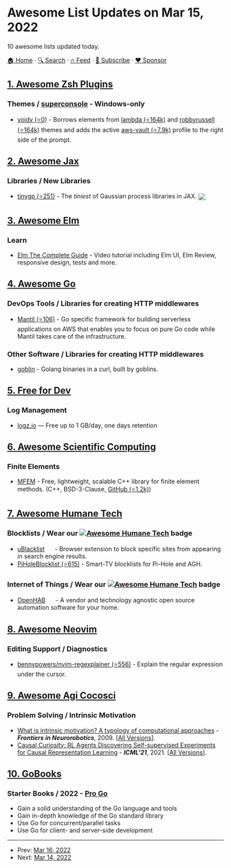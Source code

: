 # Awesome List Updates on Mar 15, 2022

10 awesome lists updated today.

[🏠 Home](/README.md) · [🔍 Search](https://www.trackawesomelist.com/search/) · [🔥 Feed](https://www.trackawesomelist.com/rss.xml) · [📮 Subscribe](https://trackawesomelist.us17.list-manage.com/subscribe?u=d2f0117aa829c83a63ec63c2f&id=36a103854c) · [❤️  Sponsor](https://github.com/sponsors/theowenyoung)



## [1. Awesome Zsh Plugins](/content/unixorn/awesome-zsh-plugins/README.md)

### Themes / [superconsole](https://github.com/alexchmykhalo/superconsole) - Windows-only

*   [voidy (⭐0)](https://github.com/rwejdling/voidy) - Borrows elements from [lambda (⭐164k)](https://github.com/ohmyzsh/ohmyzsh/blob/master/themes/lambda.zsh-theme) and [robbyrussell (⭐164k)](https://github.com/ohmyzsh/ohmyzsh/blob/master/themes/robbyrussell.zsh-theme) themes and adds the active [aws-vault (⭐7.9k)](https://github.com/99designs/aws-vault) profile to the right side of the prompt.

## [2. Awesome Jax](/content/n2cholas/awesome-jax/README.md)

### Libraries / New Libraries

*   [tinygp (⭐251)](https://github.com/dfm/tinygp) - The *tiniest* of Gaussian process libraries in JAX. <img src="https://img.shields.io/github/stars/dfm/tinygp?style=social" align="center">

## [3. Awesome Elm](/content/sporto/awesome-elm/README.md)

### Learn

*   [Elm The Complete Guide](https://www.udemy.com/course/elm-the-complete-guide/) - Video tutorial including Elm UI, Elm Review, responsive design, tests and more.

## [4. Awesome Go](/content/avelino/awesome-go/README.md)

### DevOps Tools / Libraries for creating HTTP middlewares

*   [Mantil (⭐106)](https://github.com/mantil-io/mantil) - Go specific framework for building serverless applications on AWS that enables you to focus on pure Go code while Mantil takes care of the infrastructure.

### Other Software / Libraries for creating HTTP middlewares

*   [goblin](https://goblin.reaper.im) - Golang binaries in a curl, built by goblins.

## [5. Free for Dev](/content/ripienaar/free-for-dev/README.md)

### Log Management

*   [logz.io](https://logz.io/) — Free up to 1 GB/day, one days retention

## [6. Awesome Scientific Computing](/content/nschloe/awesome-scientific-computing/README.md)

### Finite Elements

*   [MFEM](https://mfem.org) - Free, lightweight, scalable C++ library for finite element methods.
    (C++, BSD-3-Clause, [GitHub (⭐1.2k)](https://github.com/mfem/mfem))

## [7. Awesome Humane Tech](/content/humanetech-community/awesome-humane-tech/README.md)

### Blocklists / Wear our   [![Awesome Humane Tech](https://raw.githubusercontent.com/humanetech-community/awesome-humane-tech/main/humane-tech-badge.svg?sanitize=true)](https://github.com/humanetech-community/awesome-humane-tech)   badge

*   [uBlacklist](https://iorate.github.io/ublacklist/docs) [<img src="https://raw.githubusercontent.com/humanetech-community/awesome-humane-tech/main/logo/github.svg?sanitize=true" width="16"/>](https://github.com/iorate/uBlacklist) - Browser extension to block specific sites from appearing in search engine results.
*   [PiHoleBlocklist (⭐615)](https://github.com/Perflyst/PiHoleBlocklist) - Smart-TV blocklists for Pi-Hole and AGH.

### Internet of Things / Wear our   [![Awesome Humane Tech](https://raw.githubusercontent.com/humanetech-community/awesome-humane-tech/main/humane-tech-badge.svg?sanitize=true)](https://github.com/humanetech-community/awesome-humane-tech)   badge

*   [OpenHAB](https://www.openhab.org/) [<img src="https://raw.githubusercontent.com/humanetech-community/awesome-humane-tech/main/logo/github.svg?sanitize=true" width="16"/>](https://github.com/openhab) - A vendor and technology agnostic open source automation software for your home.

## [8. Awesome Neovim](/content/rockerBOO/awesome-neovim/README.md)

### Editing Support / Diagnostics

*   [bennypowers/nvim-regexplainer (⭐556)](https://github.com/bennypowers/nvim-regexplainer) - Explain the regular expression under the cursor.

## [9. Awesome Agi Cocosci](/content/YuzheSHI/awesome-agi-cocosci/README.md)

### Problem Solving / Intrinsic Motivation

*   [What is intrinsic motivation? A typology of computational approaches](https://www.frontiersin.org/articles/10.3389/neuro.12.006.2007/full) - ***Frontiers in Neurorobotics***, 2009. \[[All Versions](https://scholar.google.com/scholar?cluster=11901343819872275353\&hl=en\&as_sdt=0,5)].
*   [Causal Curiosity: RL Agents Discovering Self-supervised Experiments for Causal Representation Learning](https://arxiv.org/abs/2010.03110) - ***ICML'21***, 2021. \[[All Versions](https://scholar.google.com/scholar?cluster=4880520597219138666\&hl=en\&as_sdt=0,5)].

## [10. GoBooks](/content/dariubs/GoBooks/README.md)

### Starter Books / 2022 - [Pro Go](https://link.springer.com/book/10.1007/978-1-4842-7355-5)

*   Gain a solid understanding of the Go language and tools
*   Gain in-depth knowledge of the Go standard library
*   Use Go for concurrent/parallel tasks
*   Use Go for client- and server-side development

---

- Prev: [Mar 16, 2022](/content/2022/03/16/README.md)
- Next: [Mar 14, 2022](/content/2022/03/14/README.md)